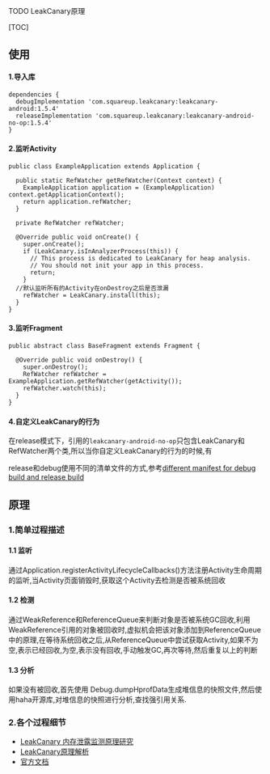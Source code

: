 TODO LeakCanary原理

[TOC]



## 使用

#### 1.导入库
```
dependencies {
  debugImplementation 'com.squareup.leakcanary:leakcanary-android:1.5.4'
  releaseImplementation 'com.squareup.leakcanary:leakcanary-android-no-op:1.5.4'
}
```



#### 2.监听Activity
```
public class ExampleApplication extends Application {

  public static RefWatcher getRefWatcher(Context context) {
    ExampleApplication application = (ExampleApplication) context.getApplicationContext();
    return application.refWatcher;
  }

  private RefWatcher refWatcher;

  @Override public void onCreate() {
    super.onCreate();
    if (LeakCanary.isInAnalyzerProcess(this)) {
      // This process is dedicated to LeakCanary for heap analysis.
      // You should not init your app in this process.
      return;
    }
  //默认监听所有的Activity在onDestroy之后是否泄漏
    refWatcher = LeakCanary.install(this);
  }
}

```

#### 3.监听Fragment
```
public abstract class BaseFragment extends Fragment {

  @Override public void onDestroy() {
    super.onDestroy();
    RefWatcher refWatcher = ExampleApplication.getRefWatcher(getActivity());
    refWatcher.watch(this);
  }
}
```

#### 4.自定义LeakCanary的行为

在release模式下，引用的```leakcanary-android-no-op```只包含LeakCanary和RefWatcher两个类,所以当你自定义LeakCanary的行为的时候,有






release和debug使用不同的清单文件的方式,参考[different manifest for debug build and release build](https://stackoverflow.com/questions/48885078/different-manifest-for-debug-build-and-release-build)




## 原理

### 1.简单过程描述

#### 1.1 监听
通过Application.registerActivityLifecycleCallbacks()方法注册Activity生命周期的监听,当Activity页面销毁时,获取这个Activity去检测是否被系统回收

#### 1.2 检测
通过WeakReference和ReferenceQueue来判断对象是否被系统GC回收,利用WeakReference引用的对象被回收时,虚拟机会把该对象添加到ReferenceQueue中的原理,在等待系统回收之后,从ReferenceQueue中尝试获取Activity,如果不为空,表示已经回收,为空,表示没有回收,手动触发GC,再次等待,然后重复以上的判断

#### 1.3 分析
如果没有被回收,首先使用 Debug.dumpHprofData生成堆信息的快照文件,然后使用haha开源库,对堆信息的快照进行分析,查找强引用关系.

### 2.各个过程细节








- [LeakCanary 内存泄露监测原理研究](https://www.jianshu.com/p/5ee6b471970e)
- [LeakCanary原理解析](http://blog.csdn.net/xiaohanluo/article/details/78196755)
- [官方文档](https://github.com/square/leakcanary/wiki/FAQ)